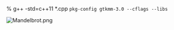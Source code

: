 % g++ -std=c++11 *.cpp `pkg-config gtkmm-3.0 --cflags --libs`

![Mandelbrot.png](https://raw.github.com/wiki/jh1ood/gtkmm/img/Mandelbrot.png)
